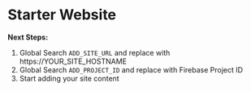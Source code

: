 # Starter Website

**Next Steps:**

1. Global Search `ADD_SITE_URL` and replace with https://YOUR_SITE_HOSTNAME
2. Global Search `ADD_PROJECT_ID` and replace with Firebase Project ID
3. Start adding your site content
